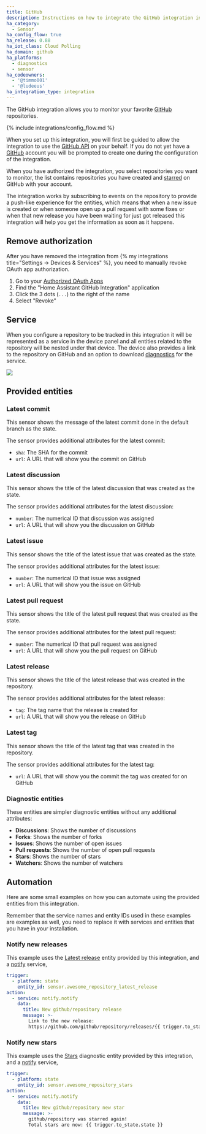 ```yaml
---
title: GitHub
description: Instructions on how to integrate the GitHub integration into Home Assistant.
ha_category:
  - Sensor
ha_config_flow: true
ha_release: 0.88
ha_iot_class: Cloud Polling
ha_domain: github
ha_platforms:
  - diagnostics
  - sensor
ha_codeowners:
  - '@timmo001'
  - '@ludeeus'
ha_integration_type: integration
---
```


The GitHub integration allows you to monitor your favorite [GitHub](https://github.com/) repositories.

{% include integrations/config_flow.md %}

When you set up this integration, you will first be guided to allow the integration to use the [GitHub API](https://docs.github.com/en/rest) on your behalf. If you do not yet have a [GitHub](https://github.com/) account you will be prompted to create one during the configuration of the integration.

When you have authorized the integration, you select repositories you want to monitor, the list contains repositories you have created and [starred](https://github.com/stars) on GitHub with your account.

The integration works by subscribing to events on the repository to provide a push-like experience for the entities, which means that when a new issue is created or when someone open up a pull request with some fixes or when that new release you have been waiting for just got released this integration will help you get the information as soon as it happens.

## Remove authorization

After you have removed the integration from {% my integrations title="Settings -> Devices & Services" %}, you need to manually revoke OAuth app authorization.

1. Go to your [Authorized OAuth Apps](https://github.com/settings/applications)
2. Find the "Home Assistant GitHub Integration" application
3. Click the 3 dots (`...`) to the right of the name
4. Select "Revoke"

## Service

When you configure a repository to be tracked in this integration it will be represented as a service in the device panel and all entities related to the repository will be nested under that device. The device also provides a link to the repository on GitHub and an option to download [diagnostics](/integrations/diagnostics) for the service.

<picture>
  <source srcset="/images/integrations/github/service_dark.png" media="(prefers-color-scheme: dark)">
  <img src="/images/integrations/github/service_light.png">
  <p>
</picture>

## Provided entities

### Latest commit

This sensor shows the message of the latest commit done in the default branch as
the state.

The sensor provides additional attributes for the latest commit:

- `sha`: The SHA for the commit
- `url`: A URL that will show you the commit on GitHub

### Latest discussion

This sensor shows the title of the latest discussion that was created as the state.

The sensor provides additional attributes for the latest discussion:

- `number`: The numerical ID that discussion was assigned
- `url`: A URL that will show you the discussion on GitHub

### Latest issue

This sensor shows the title of the latest issue that was created as the state.

The sensor provides additional attributes for the latest issue:

- `number`: The numerical ID that issue was assigned
- `url`: A URL that will show you the issue on GitHub

### Latest pull request

This sensor shows the title of the latest pull request that was created as the state.

The sensor provides additional attributes for the latest pull request:

- `number`: The numerical ID that pull request was assigned
- `url`: A URL that will show you the pull request on GitHub

### Latest release

This sensor shows the title of the latest release that was created in the repository.

The sensor provides additional attributes for the latest release:

- `tag`: The tag name that the release is created for
- `url`: A URL that will show you the release on GitHub

### Latest tag

This sensor shows the title of the latest tag that was created in the repository.

The sensor provides additional attributes for the latest tag:

- `url`: A URL that will show you the commit the tag was created for on GitHub

### Diagnostic entities

These entities are simpler diagnostic entities without any additional attributes:

- **Discussions**: Shows the number of discussions
- **Forks**: Shows the number of forks
- **Issues**: Shows the number of open issues
- **Pull requests**: Shows the number of open pull requests
- **Stars**: Shows the number of stars
- **Watchers**: Shows the number of watchers

## Automation

Here are some small examples on how you can automate using the provided entities from this integration.

<div class="note">

Remember that the service names and entity IDs used in these examples are examples as well,
you need to replace it with services and entities that you have in your installation.

</div>

### Notify new releases

This example uses the [Latest release](#latest-release) entity provided by this integration, and a [notify](/integrations/notify) service,

```yaml
trigger:
  - platform: state
    entity_id: sensor.awesome_repository_latest_release
action:
  - service: notify.notify
    data:
      title: New github/repository release
      message: >-
        Link to the new release:
        https://github.com/github/repository/releases/{{ trigger.to_state.state }}

```

### Notify new stars

This example uses the [Stars](#diagnostic-entities) diagnostic entity provided by this integration, and a [notify](/integrations/notify) service,

```yaml
trigger:
  - platform: state
    entity_id: sensor.awesome_repository_stars
action:
  - service: notify.notify
    data:
      title: New github/repository new star
      message: >-
        github/repository was starred again!
        Total stars are now: {{ trigger.to_state.state }}
```
